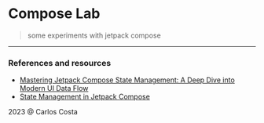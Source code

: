 # Compose Lab

> some experiments with jetpack compose

---

### References and resources

- [Mastering Jetpack Compose State Management: A Deep Dive into Modern UI Data Flow](https://iamjosephmj.medium.com/mastering-jetpack-compose-state-management-a-deep-dive-into-modern-ui-data-flow-8392e298e56)
- [State Management in Jetpack Compose](https://betulnecanli.medium.com/state-management-in-jetpack-compose-e4fa4ccaec74)

2023 @ Carlos Costa
